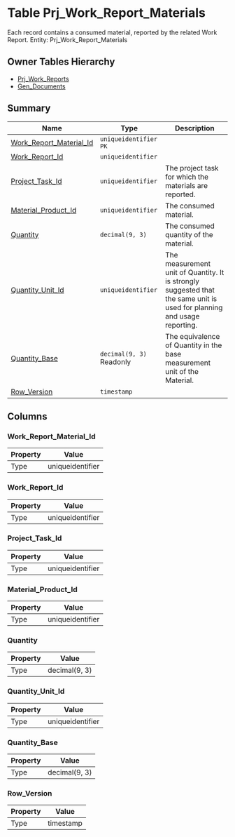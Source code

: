 # Table Prj_Work_Report_Materials

Each record contains a consumed material, reported by the related Work Report. Entity: Prj_Work_Report_Materials

## Owner Tables Hierarchy

* [Prj_Work_Reports](Prj_Work_Reports.md)
* [Gen_Documents](Gen_Documents.md)

## Summary

| Name | Type | Description |
| - | - | --- |
|[Work_Report_Material_Id](#work_report_material_id)|`uniqueidentifier` `PK`||
|[Work_Report_Id](#work_report_id)|`uniqueidentifier` ||
|[Project_Task_Id](#project_task_id)|`uniqueidentifier` |The project task for which the materials are reported.|
|[Material_Product_Id](#material_product_id)|`uniqueidentifier` |The consumed material.|
|[Quantity](#quantity)|`decimal(9, 3)` |The consumed quantity of the material.|
|[Quantity_Unit_Id](#quantity_unit_id)|`uniqueidentifier` |The measurement unit of Quantity. It is strongly suggested that the same unit is used for planning and usage reporting.|
|[Quantity_Base](#quantity_base)|`decimal(9, 3)` Readonly|The equivalence of Quantity in the base measurement unit of the Material.|
|[Row_Version](#row_version)|`timestamp` ||

## Columns

### Work_Report_Material_Id

| Property | Value |
| - | - |
|Type|uniqueidentifier|

### Work_Report_Id

| Property | Value |
| - | - |
|Type|uniqueidentifier|

### Project_Task_Id

| Property | Value |
| - | - |
|Type|uniqueidentifier|

### Material_Product_Id

| Property | Value |
| - | - |
|Type|uniqueidentifier|

### Quantity

| Property | Value |
| - | - |
|Type|decimal(9, 3)|

### Quantity_Unit_Id

| Property | Value |
| - | - |
|Type|uniqueidentifier|

### Quantity_Base

| Property | Value |
| - | - |
|Type|decimal(9, 3)|

### Row_Version

| Property | Value |
| - | - |
|Type|timestamp|


